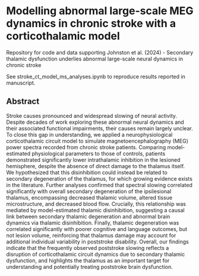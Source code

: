 # Modelling abnormal large-scale MEG dynamics in chronic stroke with a corticothalamic model
Repository for code and data supporting Johnston et al. (2024) - Secondary thalamic dysfunction underlies abnormal large-scale neural dynamics in chronic stroke

See stroke_ct_model_ms_analyses.ipynb to reproduce results reported in manuscript. 

## Abstract
Stroke causes pronounced and widespread slowing of neural activity. Despite decades
of work exploring these abnormal neural dynamics and their associated functional
impairments, their causes remain largely unclear. To close this gap in understanding,
we applied a neurophysiological corticothalamic circuit model to simulate magnetoencephalography
(MEG) power spectra recorded from chronic stroke patients.
Comparing model-estimated
physiological parameters to those of controls, patients
demonstrated significantly lower intrathalamic inhibition in the lesioned hemisphere,
despite the absence of direct damage to the thalamus itself. We hypothesized that
this disinhibition could instead be related to secondary degeneration of the thalamus,
for which growing evidence exists in the literature. Further analyses confirmed
that spectral slowing correlated significantly with overall secondary degeneration of
the ipsilesional thalamus, encompassing decreased thalamic volume, altered tissue
microstructure, and decreased blood flow. Crucially, this relationship was mediated
by model-estimated
thalamic disinhibition, suggesting a causal link between secondary
thalamic degeneration and abnormal brain dynamics via thalamic disinhibition.
Finally, thalamic degeneration was correlated significantly with poorer cognitive and
language outcomes, but not lesion volume, reinforcing that thalamus damage may
account for additional individual variability in poststroke disability. Overall, our findings
indicate that the frequently observed poststroke slowing reflects a disruption of
corticothalamic circuit dynamics due to secondary thalamic dysfunction, and highlights
the thalamus as an important target for understanding and potentially treating
poststroke brain dysfunction.
